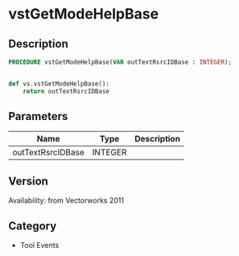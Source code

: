 # vstGetModeHelpBase

## Description
```pascal
PROCEDURE vstGetModeHelpBase(VAR outTextRsrcIDBase : INTEGER);
```

```python

def vs.vstGetModeHelpBase():
    return outTextRsrcIDBase
```

## Parameters
|Name|Type|Description|
|---|---|---|
|outTextRsrcIDBase|INTEGER||

## Version
Availability: from Vectorworks 2011
## Category
* Tool Events

